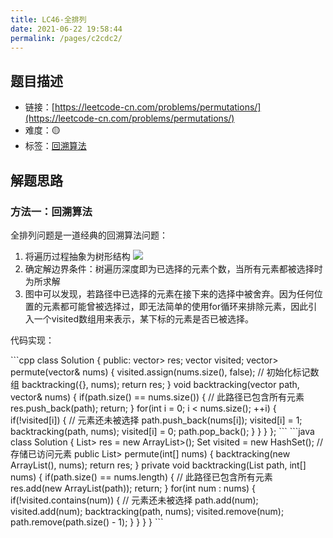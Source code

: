 ```yaml
---
title: LC46-全排列
date: 2021-06-22 19:58:44
permalink: /pages/c2cdc2/
---
```


## 题目描述

- 链接：[https://leetcode-cn.com/problems/permutations/](https://leetcode-cn.com/problems/permutations/)
- 难度：🟡
- 标签：[回溯算法](/pages/bca1c0/)

## 解题思路
### 方法一：回溯算法
全排列问题是一道经典的回溯算法问题：
1. 将遍历过程抽象为树形结构
![](https://gitee.com/einsier/pics-bed/raw/master/pics/2021‎0‎6‎‎22‎195646.jpg)
2. 确定解边界条件：树遍历深度即为已选择的元素个数，当所有元素都被选择时为所求解
3. 图中可以发现，若路径中已选择的元素在接下来的选择中被舍弃。因为任何位置的元素都可能曾被选择过，即无法简单的使用for循环来排除元素，因此引入一个visited数组用来表示，某下标的元素是否已被选择。

代码实现：

<code-group>
<code-block title="C++" active>
```cpp
class Solution {
public:
    vector<vector<int>> res;
    vector<bool> visited;
    vector<vector<int>> permute(vector<int>& nums) {
        visited.assign(nums.size(), false);  // 初始化标记数组
        backtracking({}, nums);
        return res;
    }
    void backtracking(vector<int> path, vector<int>& nums) {
        if(path.size() == nums.size()) {  // 此路径已包含所有元素
            res.push_back(path);
            return;
        }
        for(int i = 0; i < nums.size(); ++i) {
            if(!visited[i]) {  // 元素还未被选择
                path.push_back(nums[i]);
                visited[i] = 1;
                backtracking(path, nums);
                visited[i] = 0;
                path.pop_back();
            }
        }
    }
};
```
</code-block>

<code-block title="Java">
```java
class Solution {
    List<List<Integer>> res = new ArrayList<List<Integer>>();
    Set<Integer> visited = new HashSet<Integer>();  // 存储已访问元素
    public List<List<Integer>> permute(int[] nums) {
        backtracking(new ArrayList<Integer>(), nums);
        return res;
    }
    private void backtracking(List<Integer> path, int[] nums) {
        if(path.size() == nums.length) {  // 此路径已包含所有元素
            res.add(new ArrayList<Integer>(path));
            return;
        }
        for(int num : nums) {
            if(!visited.contains(num)) {  // 元素还未被选择
                path.add(num);
                visited.add(num);
                backtracking(path, nums);
                visited.remove(num);
                path.remove(path.size() - 1);
            }
        }
    }
}
```
</code-block>
</code-group>
